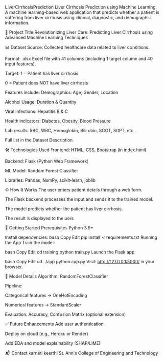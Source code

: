 LiverCirrhosisPrediction
Liver Cirrhosis Prediction using Machine Learning
A machine learning-based web application that predicts whether a patient is suffering from liver cirrhosis using clinical, diagnostic, and demographic information.

📌 Project Title Revolutionizing Liver Care: Predicting Liver Cirrhosis using Advanced Machine Learning Techniques

📊 Dataset
Source: Collected healthcare data related to liver conditions.

Format: .xlsx Excel file with 41 columns (including 1 target column and 40 input features).

Target:
1 = Patient has liver cirrhosis

0 = Patient does NOT have liver cirrhosis

Features include: Demographics: Age, Gender, Location

Alcohol Usage: Duration & Quantity

Viral infections: Hepatitis B & C

Health indicators: Diabetes, Obesity, Blood Pressure

Lab results: RBC, WBC, Hemoglobin, Bilirubin, SGOT, SGPT, etc.

Full list in the Dataset Description.

🛠️ Technologies Used
Frontend: HTML, CSS, Bootstrap (in index.html)

Backend: Flask (Python Web Framework)

ML Model: Random Forest Classifier

Libraries: Pandas, NumPy, scikit-learn, joblib

⚙️ How It Works
The user enters patient details through a web form.

The Flask backend processes the input and sends it to the trained model.

The model predicts whether the patient has liver cirrhosis.

The result is displayed to the user.

🚀 Getting Started
Prerequisites Python 3.9+

Install dependencies:
bash Copy Edit pip install -r requirements.txt Running the App Train the model:

bash Copy Edit cd training python train.py Launch the Flask app:

bash Copy Edit cd ../app python app.py Visit: http://127.0.0.1:5000/ in your browser.

🧠 Model Details
Algorithm: RandomForestClassifier

Pipeline:

Categorical features → OneHotEncoding

Numerical features → StandardScaler

Evaluation: Accuracy, Confusion Matrix (optional extension)

✅ Future Enhancements
Add user authentication

Deploy on cloud (e.g., Heroku or Render)

Add EDA and model explainability (SHAP/LIME)

📬 Contact
karneti keerthi St. Ann's College of Engineering and Technology
